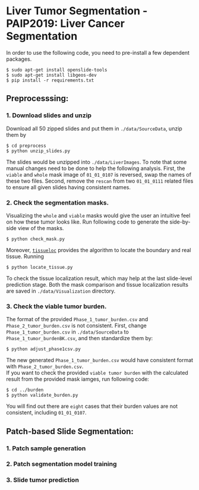 # Liver Tumor Segmentation - PAIP2019: Liver Cancer Segmentation

In order to use the following code, you need to pre-install a few dependent packages.
```
$ sudo apt-get install openslide-tools
$ sudo apt-get install libgeos-dev
$ pip install -r requirements.txt
```

## Preprocesssing:
### 1. Download slides and unzip
Download all 50 zipped slides and put them in `./data/SourceData`, unzip them by
```
$ cd preprocess
$ python unzip_slides.py
```
The slides would be unzipped into `./data/LiverImages`. To note that some manual changes need to be done to help the following analysis. First, the `viable` and `whole` mask image of `01_01_0107` is reversed, swap the names of these two files. Second, remove the `rescan` from two `01_01_0111` related files to ensure all given slides having consistent names.

### 2. Check the segmentation masks.
Visualizing the `whole` and `viable` masks would give the user an intuitive feel on how these tumor looks like. Run following code to generate the side-by-side view of the masks.
```
$ python check_mask.py
```
Moreover, [`tissueloc`](https://github.com/PingjunChen/tissueloc) provides the algorithm to locate the boundary and real tissue. Running
```
$ python locate_tissue.py
```
To check the tissue localization result, which may help at the last slide-level prediction stage. Both the mask comparison and tissue localization results are saved in `./data/Visualization` directory.

### 3. Check the viable tumor burden.
The format of the provided `Phase_1_tumor_burden.csv` and `Phase_2_tumor_burden.csv` is not consistent. First, change `Phase_1_tumor_burden.csv` in `./data/SourceData` to `Phase_1_tumor_burdenBK.csv`, and then standardize them by:
```
$ python adjust_phase1csv.py
```
The new generated `Phase_1_tumor_burden.csv` would have consistent format with `Phase_2_tumor_burden.csv`.  
If you want to check the provided `viable tumor burden` with the calculated result from the provided mask iamges, run following code:
```
$ cd ../burden
$ python validate_burden.py
```
You will find out there are `eight` cases that their burden values are not consistent, including `01_01_0107`.

## Patch-based Slide Segmentation:
### 1. Patch sample generation
### 2. Patch segmentation model training
### 3. Slide tumor prediction
